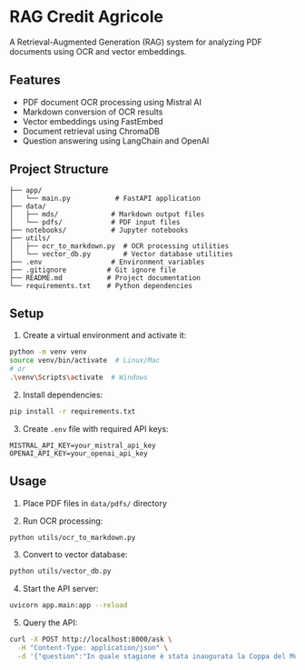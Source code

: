 # RAG Credit Agricole

A Retrieval-Augmented Generation (RAG) system for analyzing PDF documents using OCR and vector embeddings.

## Features

- PDF document OCR processing using Mistral AI
- Markdown conversion of OCR results 
- Vector embeddings using FastEmbed
- Document retrieval using ChromaDB
- Question answering using LangChain and OpenAI

## Project Structure

```
├── app/
│   └── main.py           # FastAPI application
├── data/
│   ├── mds/             # Markdown output files
│   └── pdfs/            # PDF input files
├── notebooks/           # Jupyter notebooks
├── utils/
│   ├── ocr_to_markdown.py  # OCR processing utilities
│   └── vector_db.py        # Vector database utilities
├── .env                 # Environment variables
├── .gitignore          # Git ignore file
├── README.md           # Project documentation
└── requirements.txt    # Python dependencies
```

## Setup

1. Create a virtual environment and activate it:
```bash
python -m venv venv
source venv/bin/activate  # Linux/Mac
# or
.\venv\Scripts\activate  # Windows
```

2. Install dependencies:
```bash
pip install -r requirements.txt
```

3. Create `.env` file with required API keys:
```
MISTRAL_API_KEY=your_mistral_api_key
OPENAI_API_KEY=your_openai_api_key
```

## Usage

1. Place PDF files in `data/pdfs/` directory

2. Run OCR processing:
```bash
python utils/ocr_to_markdown.py
```

3. Convert to vector database:
```bash
python utils/vector_db.py
```

4. Start the API server:
```bash
uvicorn app.main:app --reload
```

5. Query the API:
```bash
curl -X POST http://localhost:8000/ask \
  -H "Content-Type: application/json" \
  -d '{"question":"In quale stagione è stata inaugurata la Coppa del Mondo di sci alpino?"}'
```